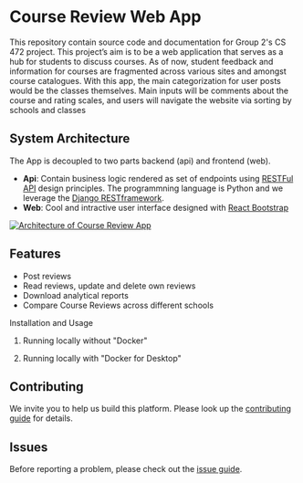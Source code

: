# Course Review Web App
This repository contain source code and documentation for Group 2's CS 472 project. This project’s aim is to be a web application that serves as a hub for students to discuss courses. As of now, student feedback and information for courses are fragmented across various sites and amongst course catalogues. With this app, the main categorization for user posts would be the classes themselves. Main inputs will be comments about the course and rating scales, and users will navigate the website via sorting by schools and classes
## System Architecture
The App is decoupled to two parts backend (api) and frontend (web). 
- **Api**: Contain business logic rendered as set of endpoints using [RESTFul API]() design principles. The programmning language is Python and we leverage the [Django RESTframework](). 
- **Web**: Cool and intractive user interface designed with [React Bootstrap]()

[![Architecture of
Course Review App](./docs/img/class_diagram.jpg)](./docs/img/class_diagram.jpg)
## Features
- Post reviews
- Read reviews, update and delete own reviews
- Download analytical reports
- Compare Course Reviews across different schools

Installation and Usage
1. Running locally without "Docker"
   
2. Running locally with "Docker for Desktop"

## Contributing
We invite you to help us build this platform. Please look up the [contributing guide]() for details.

## Issues
Before reporting a problem, please check out the [issue guide]().
